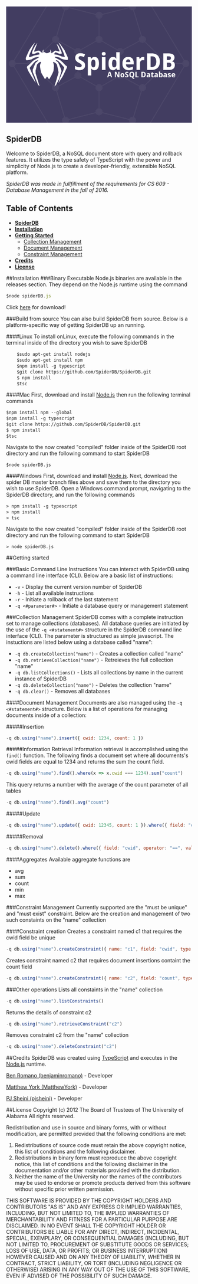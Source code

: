 ![Banner](https://raw.githubusercontent.com/SpiderDB/SpiderDB/master/SpiderDB-GitHubHeader.png)

## SpiderDB
Welcome to SpiderDB, a NoSQL document store with query and rollback features. It utilizes the type safety of TypeScript with the power and simplicity of Node.js to create a developer-friendly, extensible NoSQL platform. 

*SpiderDB was made in fullfillment of the requirements for CS 609 - Database Management in the fall of 2016.*


## Table of Contents

* [**SpiderDB**](#spiderdb)
* [**Installation**](#installation)
* [**Getting Started**](#getting-started)
   * [Collection Management](#collection-management)
   * [Document Management](#document-management)
   * [Constraint Management](#constraint-management)
* [**Credits**](#credits)
* [**License**](#license)


##Installation
###Binary Executable
Node.js binaries are available in the releases section. They depend on the Node.js runtime using the command
```js
$node spiderDB.js
```
Click [here](https://github.com/SpiderDB/SpiderDB/releases) for download!

###Build from source
You can also build SpiderDB from source. Below is a platform-specific way of getting SpiderDB up an running.

####Linux
To install onLinux, execute the following commands in the terminal inside of the directory you wish to save SpiderDB
```
    $sudo apt-get install nodejs
    $sudo apt-get install npm 
    $npm install -g typescript
    $git clone https://github.com/SpiderDB/SpiderDB.git 
    $ npm install
    $tsc
```

####Mac
 First, download and install [Node.js](https://nodejs.org/en/download/) then run the following terminal commands
 ```
$npm install npm --global
$npm install -g typescript
$git clone https://github.com/SpiderDB/SpiderDB.git 
$ npm install
$tsc
```
 Navigate to the now created "compiled" folder inside of the SpiderDB root directory and run the following command to start SpiderDB
```
$node spiderDB.js
```

####Windows
 First, download and install [Node.js](https://nodejs.org/en/download/). Next, download the spider DB master branch files above and save them to the directory you wish to use SpiderDB. Open a Windows command prompt, navigating to the SpiderDB directory, and run the following commands
 ```
 > npm install -g typescript
 > npm install
 > tsc
 ```
 Navigate to the now created "compiled" folder inside of the SpiderDB root directory and run the following command to start SpiderDB
```
> node spiderDB.js
```

##Getting started

###Basic Command Line Instructions
You can interact with SpiderDB using a command line interface (CLI). Below are a basic list of instructions:
* ```-v``` - Display the current version number of SpiderDB
* ```-h``` - List all available instructions
* ```-r``` - Initiate a rollback of the last statement
* ```-q <#parameter#>``` - Initiate a database query or management statement

###Collection Management
SpiderDB comes with a complete instruction set to manage collections (databases). All database queries are initiated by the use of the ```-q <#statement#>``` structure in the SpiderDB command line interface (CLI). The parameter is structured as simple javascript. The instuctions are listed below using a database called "name":

* ```-q db.createCollection("name")``` - Creates a collection called "name"
* ```-q db.retrieveCollection("name")``` - Retreieves the full collection "name"
* ```-q db.listCollections()``` - Lists all collections by name in the current instance of SpiderDB
* ```-q db.deleteCollection("name")``` - Deletes the collection "name"
* ```-q db.clear()``` - Removes all databases

####Document Management
Documents are also managed using the ```-q <#statement#>``` structure. Below is a list of operations for managing documents inside of a collection:

#####Insertion
```js 
-q db.using("name").insert({ cwid: 1234, count: 1 })
```

#####Information Retrieval
Information retrieval is accomplished using the ```find()``` function. The following finds a document set where all documents's cwid fields are equal to 1234 and returns the sum the count field.
```js
-q db.using("name").find().where(x => x.cwid === 1234).sum("count")
```

This query returns a number with the average of the count parameter of all tables
```js
-q db.using("name").find().avg("count")
```

#####Update
```js
-q db.using("name").update({ cwid: 12345, count: 1 }).where({ field: "cwid", operator: "==", value: 1234 })
```

#####Removal
```js
-q db.using("name").delete().where({ field: "cwid", operator: "==", value: 12345 })
```

####Aggregates
Available aggregate functions are
* avg
* sum
* count
* min
* max

###Constraint Management
Currently supported are the "must be unique" and "must exist" constraint. Below are the creation and management of two such constaints on the "name" collection

####Constraint creation
Creates a constraint named c1 that requires the cwid field be unique
```js 
-q db.using("name").createConstraint({ name: "c1", field: "cwid", type: "unique"})
```
Creates constraint named c2 that requires document insertions containt the count field
```js
-q db.using("name").createConstraint({ name: "c2", field: "count", type: "exists"})
```

###Other operations
Lists all constaints in the "name" collection
```js
-q db.using("name").listConstraints()
```
Returns the details of constraint c2
```js
-q db.using("name").retrieveConstraint("c2")
```
Removes constraint c2 from the "name" collection
```js
-q db.using("name").deleteConstraint("c2")
```

##Credits
SpiderDB was created using [TypeScript](https://www.typescriptlang.org/) and executes in the [Node.js](https://nodejs.org/en/) runtime.

[Ben Romano (benjaminromano)](https://github.com/benjaminRomano) - Developer

[Matthew York (MatthewYork)](https://github.com/matthewyork) - Developer

[PJ Sheini (pjsheini)](https://github.com/pjsheini) - Developer

##License
Copyright (c) 2012 The Board of Trustees of The University of Alabama
All rights reserved.

Redistribution and use in source and binary forms, with or without
modification, are permitted provided that the following conditions
are met:

 1. Redistributions of source code must retain the above copyright
    notice, this list of conditions and the following disclaimer.
 2. Redistributions in binary form must reproduce the above copyright
    notice, this list of conditions and the following disclaimer in the
    documentation and/or other materials provided with the distribution.
 3. Neither the name of the University nor the names of the contributors
    may be used to endorse or promote products derived from this software
    without specific prior written permission.

THIS SOFTWARE IS PROVIDED BY THE COPYRIGHT HOLDERS AND CONTRIBUTORS
"AS IS" AND ANY EXPRESS OR IMPLIED WARRANTIES, INCLUDING, BUT NOT
LIMITED TO, THE IMPLIED WARRANTIES OF MERCHANTABILITY AND FITNESS
FOR A PARTICULAR PURPOSE ARE DISCLAIMED. IN NO EVENT SHALL
THE COPYRIGHT HOLDER OR CONTRIBUTORS BE LIABLE FOR ANY DIRECT,
INDIRECT, INCIDENTAL, SPECIAL, EXEMPLARY, OR CONSEQUENTIAL DAMAGES
(INCLUDING, BUT NOT LIMITED TO, PROCUREMENT OF SUBSTITUTE GOODS OR
SERVICES; LOSS OF USE, DATA, OR PROFITS; OR BUSINESS INTERRUPTION)
HOWEVER CAUSED AND ON ANY THEORY OF LIABILITY, WHETHER IN CONTRACT,
STRICT LIABILITY, OR TORT (INCLUDING NEGLIGENCE OR OTHERWISE)
ARISING IN ANY WAY OUT OF THE USE OF THIS SOFTWARE, EVEN IF ADVISED
OF THE POSSIBILITY OF SUCH DAMAGE.
